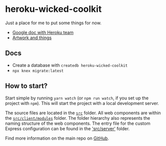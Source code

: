 # heroku-wicked-coolkit

Just a place for me to put some things for now.

-   [Google doc with Heroku team](https://docs.google.com/document/d/1t8U1MyEGYhLsSJ-1dwmGf-QbldGaLrADjOcpWfW-63E/edit)
-   [Artwork and things](https://www.dropbox.com/sh/9vpgvgjpj1dpr4n/AAD2uC69Io4UurOauaNG2SnLa?dl=0)

## Docs

-   Create a database with `createdb heroku-wicked-coolkit`
-   `npx knex migrate:latest`

## How to start?

Start simple by running `yarn watch` (or `npm run watch`, if you set up the project with `npm`). This will start the project with a local development server.

The source files are located in the [`src`](./src) folder. All web components are within the [`src/client/modules`](./src/modules) folder. The folder hierarchy also represents the naming structure of the web components. The entry file for the custom Express configuration can be found in the ['src/server'](./src/server) folder.

Find more information on the main repo on [GitHub](https://github.com/muenzpraeger/create-lwc-app).
